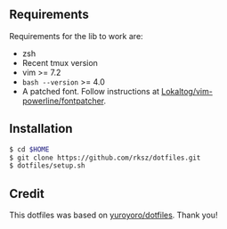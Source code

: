 ## Requirements

Requirements for the lib to work are:
* zsh
* Recent tmux version
* vim >= 7.2
* `bash --version` >= 4.0
* A patched font. Follow instructions at [Lokaltog/vim-powerline/fontpatcher](https://github.com/Lokaltog/vim-powerline/tree/develop/fontpatcher).

## Installation

```bash
$ cd $HOME
$ git clone https://github.com/rksz/dotfiles.git
$ dotfiles/setup.sh
```


## Credit
This dotfiles was based on [yuroyoro/dotfiles](https://github.com/yuroyoro/dotfiles). Thank you!
